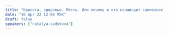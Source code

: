 ```yaml
---
title: "Красота, здоровье. Месть. Или почему и кто ненавидит сапиенсов? Антропологический детектив ч.1"
date: "10 Apr 22 12:00 MSK"
draft: false
speakers: ["natalya-sadykova"]
---
```

